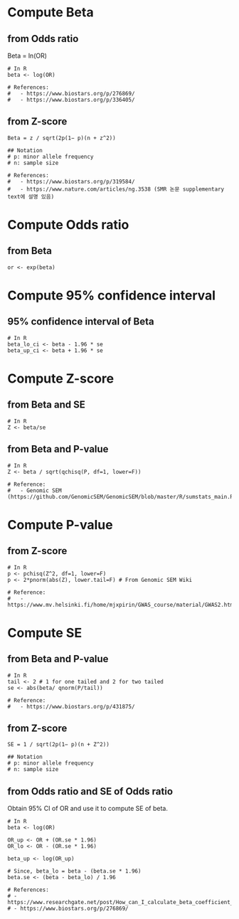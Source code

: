 # Compute Beta
## from Odds ratio
Beta = ln(OR)
```
# In R
beta <- log(OR)

# References:
#   - https://www.biostars.org/p/276869/
#   - https://www.biostars.org/p/336405/
```

## from Z-score
```
Beta = z / sqrt(2p(1− p)(n + z^2))

## Notation
# p: minor allele frequency
# n: sample size

# References:
#   - https://www.biostars.org/p/319584/
#   - https://www.nature.com/articles/ng.3538 (SMR 논문 supplementary text에 설명 있음)
```

# Compute Odds ratio
## from Beta
```
or <- exp(beta)
```

# Compute 95% confidence interval
## 95% confidence interval of Beta
```
# In R
beta_lo_ci <- beta - 1.96 * se
beta_up_ci <- beta + 1.96 * se
```

# Compute Z-score
## from Beta and SE
```
# In R
Z <- beta/se
```
## from Beta and P-value
```
# In R
Z <- beta / sqrt(qchisq(P, df=1, lower=F))

# Reference:
#   - Genomic SEM (https://github.com/GenomicSEM/GenomicSEM/blob/master/R/sumstats_main.R)
```

# Compute P-value
## from Z-score
```
# In R
p <- pchisq(Z^2, df=1, lower=F)
p <- 2*pnorm(abs(Z), lower.tail=F) # From Genomic SEM Wiki

# Reference:
#   - https://www.mv.helsinki.fi/home/mjxpirin/GWAS_course/material/GWAS2.html
```

# Compute SE
## from Beta and P-value
```
# In R
tail <- 2 # 1 for one tailed and 2 for two tailed
se <- abs(beta/ qnorm(P/tail))

# Reference:
#   - https://www.biostars.org/p/431875/
```
## from Z-score
```
SE = 1 / sqrt(2p(1− p)(n + Z^2))

## Notation
# p: minor allele frequency
# n: sample size
```

## from Odds ratio and SE of Odds ratio
Obtain 95% CI of OR and use it to compute SE of beta.
```
# In R
beta <- log(OR)

OR_up <- OR + (OR.se * 1.96)
OR_lo <- OR - (OR.se * 1.96)

beta_up <- log(OR_up)

# Since, beta_lo = beta - (beta.se * 1.96)
beta.se <- (beta - beta_lo) / 1.96

# References:
# - https://www.researchgate.net/post/How_can_I_calculate_beta_coefficient_and_its_error_from_Odds_Ratio_from_GWAS_summary_Statisitcs
# - https://www.biostars.org/p/276869/
```



